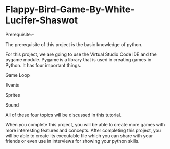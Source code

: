 # Flappy-Bird-Game-By-White-Lucifer-Shaswot


Prerequisite:-

The prerequisite of this project is the basic knowledge of python.

For this project, we are going to use the Virtual Studio Code IDE and the pygame module. Pygame is a library that is used in creating games in Python. It has four important things.

Game Loop

Events

Sprites

Sound

All of these four topics will be discussed in this tutorial.

When you complete this project, you will be able to create more games with more interesting features and concepts. After completing this project, you will be able to create its executable file which you can share with your friends or even use in interviews for showing your python skills.
